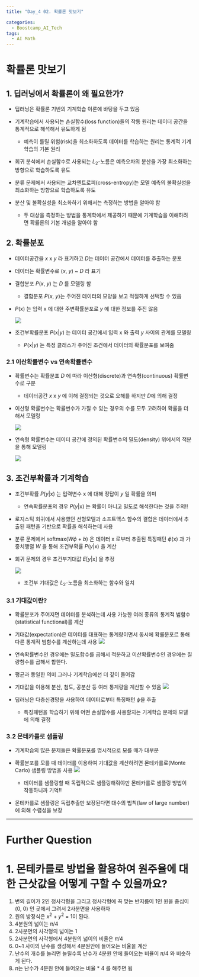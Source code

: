 ```yaml
---
title: "Day_4 02. 확률론 맛보기"

categories:
  - Boostcamp_AI_Tech
tags:
  - AI Math
---
```


# 확률론 맛보기

## 1. 딥러닝에서 확률론이 왜 필요한가?

- 딥러닝은 확률론 기반의 기계학습 이론에 바탕을 두고 있음
- 기계학습에서 사용되는 손실함수(loss function)들의 작동 원리는 데이터 공간을 통계적으로 해석해서 유도하게 됨
  - 예측이 틀릴 위험(risk)을 최소화하도록 데이터를 학습하는 원리는 통계적 기계학습의 기본 원리

- 회귀 분석에서 손실함수로 사용되는 $L_2$-노름은 예측오차의 분산을 가장 최소화하는 방향으로 학습하도록 유도
- 분류 문제에서 사용되는 교차엔트로피(cross-entropy)는 모델 예측의 불확실성을 최소화하는 방향으로 학습하도록 유도

- 분산 및 불확실성을 최소화하기 위해서는 측정하는 방법을 알아야 함
  - 두 대상을 측정하는 방법을 통계학에서 제공하기 때문에 기계학습을 이해하려면 확률론의 기본 개념을 알아야 함

## 2. 확률분포

- 데이터공간을 $x$ x $y$ 라 표기하고 $D$는 데이터 공간에서 데이터를 추출하는 분포
- 데이터는 확률변수로 ($x$, $y$) ~ $D$ 라 표기
- 결합분포 $P$($x$, $y$) 는 $D$ 를 모델링 함
  - 결합분포 $P$($x$, $y$)는 주어진 데이터의 모양을 보고 적절하게 선택할 수 있음
- $P$(x) 는 입력 x 에 대한 주변확률분포로 $y$ 에 대한 정보를 주진 않음

    ![]({{site.url}}/assets/images/2021-08-05-11-52-18.png)

- 조건부확률분포 $P$(x|$y$) 는 데이터 공간에서 입력 x 와 출력 $y$ 사이의 관계를 모델링
  - $P$(x|$y$) 는 특정 클래스가 주어진 조건에서 데이터의 확률분포를 보여줌

### 2.1 이산확률변수 vs 연속확률변수

- 확률변수는 확률분포 $D$ 에 따라 이산형(discrete)과 연속형(continuous) 확률변수로 구분
  - 데이터공간 $x$ x $y$ 에 이해 결정되는 것으로 오해를 하지만 $D$에 의해 결정
- 이산형 확률변수는 확률변수가 가질 수 있는 경우의 수를 모두 고려하여 확률을 더해서 모델링

    ![]({site.url}}/assets/images/2021-08-05-11-46-31.png)

- 연속형 확률변수는 데이터 공간에 정의된 확률변수의 밀도(density) 위에서의 적분을 통해 모델링

    ![]({site.url}}/assets/images/2021-08-05-11-47-29.png)

## 3. 조건부확률과 기계학습

- 조건부확률 $P$($y$|x) 는 입력변수 x 에 대해 정답이 $y$ 일 확률을 의미
  - 연속확률분포의 경우 $P$($y$|x) 는 확률이 아니고 밀도로 해석한다는 것을 주의!!
- 로지스틱 회귀에서 사용했던 선형모델과 소프트맥스 함수의 결합은 데이터에서 추출된 패턴을 기반으로 확률을 해석하는데 사용
- 분류 문제에서 softmax($W \phi$ + $b$) 은 데이터 x 로부터 추출된 특징패턴 $\phi$(x) 과 가중치행렬 $W$ 을 통해 조건부확률 $P$($y$|x) 을 계산
- 회귀 문제의 경우 조건부기대값 $E$[$y$|x] 을 추정

    ![]({site.url}}/assets/images/2021-08-05-12-02-11.png)

    - 조건부 기대값은 $L_2$-노름을 최소화하는 함수와 일치

### 3.1 기대값이란?

- 확률분포가 주어지면 데이터를 분석하는데 사용 가능한 여러 종류의 통계적 범함수(statistical functional)를 계산
- 기대값(expectation)은 데이터를 대표하는 통계량이면서 동시에 확률분포르 통해 다른 통계적 범함수를 계산하는데 사용
    ![]({site.url}}/assets/images/2021-08-05-12-04-57.png) 

- 연속확률변수인 경우에는 밀도함수를 곱해서 적분하고 이산확률변수인 경우에는 질량함수를 곱해서 합한다.

- 평균과 동일한 의미 그러나 기계학습에선 더 깊이 들어감
- 기대값을 이용해 분산, 첨도, 공분산 등 여러 통계량을 계산할 수 있음
    ![]({site.url}}/assets/images/2021-08-05-12-06-11.png)
- 딥러닝은 다층신경망을 사용하여 데이터로부터 특징패턴 $\phi$을 추출
    - 특징패턴을 학습하기 위해 어떤 손실함수를 사용할지는 기계학습 문제와 모델에 의해 결정

### 3.2 몬테카를로 샘플링

- 기계학습의 많은 문제들은 확률분포를 명시적으로 모를 때가 대부분
- 확률분포를 모를 때 데이터를 이용하여 기대값을 계산하려면 몬테카를로(Monte Carlo) 샘플링 방법을 사용
    ![]({site.url}}/assets/images/2021-08-05-12-10-03.png)
    - 데이터를 샘플링할 때 독립적으로 샘플링해줘야만 몬테카를로 샘플링 방법이 작동하니까 기억!!

- 몬테카를로 샘플링은 독립추출만 보장된다면 대수의 법칙(law of large number)에 의해 수렴성을 보장

---
# Further Question

# 1. 몬테카를로 방법을 활용하여 원주율에 대한 근삿값을 어떻게 구할 수 있을까요?

1. 변의 길이가 2인 정사각형을 그리고 정사각형에 꼭 맞는 반지름이 1인 원을 중심이 (0, 0) 인 곳에서 그려서 2사분면을 사용하자
2. 원의 방정식은 $x^2$ + $y^2$ = 1이 된다.
3. 4분원의 넓이는 $\pi / 4$
4. 2사분면의 사각형의 넓이는 1
5. 2사분면의 사각형에서 4분원의 넓이의 비율은 $\pi / 4$
6. 0~1 사이의 난수를 생성해서 4분원안에 들어오는 비율을 계산
7. 난수의 개수를 늘리면 늘릴수록 난수가 4분원 안에 들어오는 비율이 $\pi / 4$ 와 비슷하게 된다.
8. $\pi$는 난수가 4분원 안에 들어오는 비율 * 4 를 해주면 됨





